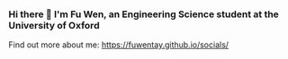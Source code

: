 ### Hi there 👋 I'm Fu Wen, an Engineering Science student at the University of Oxford

Find out more about me: https://fuwentay.github.io/socials/
